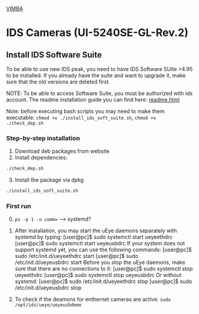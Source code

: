 [VIMBA](https://github.com/fretchen/synqs_devices/blob/master/MakoCamera/blacs_workers.py)
# IDS Cameras (UI-5240SE-GL-Rev.2)

## Install IDS Software Suite
To be able to use new IDS peak, you need to have IDS Software SUite >4.95 to be installed.
If you already have the suite and want to upgrade it, make sure that the old versions are deleted first. 

NOTE: To be able to access Software Suite, you must be authorized with ids account.
The readme installation guide you can find here: [readme.html](https://de.ids-imaging.com/files/downloads/ids-software-suite/readme/readme-ids-software-suite-linux-4.96.1_EN.html)

Note: before executing bash scripts you may need to make them executable:
`chmod +x ./install_ids_soft_suite.sh`, `chmod +x ./check_dep.sh`

### Step-by-step installation
1. Download deb packages from website
2. Install dependencies:
```bash
./check_dep.sh
```
3. Install the package via dpkg
```bash
./install_ids_soft_suite.sh 
```

### First run
0. `ps -p 1 -o comm=` --> systemd?
1. After installation, you may start the uEye daemons separately with systemd by typing:
[user@pc]$ sudo systemctl start ueyeethdrc
[user@pc]$ sudo systemctl start ueyeusbdrc
If your system does not support systemd yet, you can use the following commands:
[user@pc]$ sudo /etc/init.d/ueyeethdrc start
[user@pc]$ sudo /etc/init.d/ueyeusbdrc start
Before you stop the uEye daemons, make sure that there are no connections to it:
[user@pc]$ sudo systemctl stop ueyeethdrc
[user@pc]$ sudo systemctl stop ueyeusbdrc
Or without systemd:
[user@pc]$ sudo /etc/init.d/ueyeethdrc stop
[user@pc]$ sudo /etc/init.d/ueyeusbdrc stop

2. To check if the deamons for enthernet cameras are active:
`sudo /opt/ids/ueye/ueyeusbdemo`

